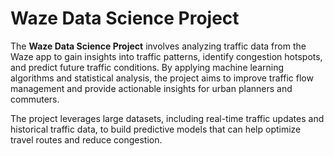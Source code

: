 # Waze Data Science Project

The **Waze Data Science Project** involves analyzing traffic data from the Waze app to gain insights into traffic patterns, identify congestion hotspots, and predict future traffic conditions. By applying machine learning algorithms and statistical analysis, the project aims to improve traffic flow management and provide actionable insights for urban planners and commuters. 

The project leverages large datasets, including real-time traffic updates and historical traffic data, to build predictive models that can help optimize travel routes and reduce congestion.
